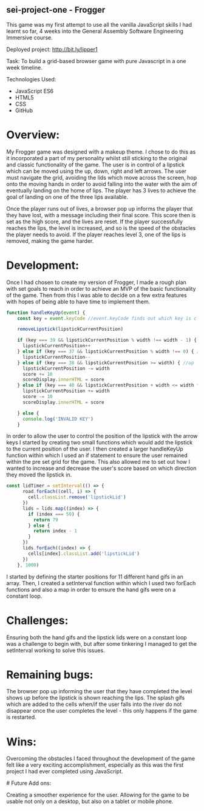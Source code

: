 ## sei-project-one - Frogger 

This game was my first attempt to use all the vanilla JavaScript skills I had learnt so far, 4 weeks into the General Assembly Software Engineering Immersive course. 

Deployed project:  http://bit.ly/lipper1

Task: To build a grid-based browser game with pure Javascript in a one week timeline. 

Technologies Used:
- JavaScript ES6
- HTML5
- CSS
- GitHub 

# Overview:

My Frogger game was designed with a makeup theme. 
I chose to do this as it incorporated a part of my personality whilst still sticking to the original and classic functionality of the game. 
The user is in control of a lipstick which can be moved using the up, down, right and left arrows. 
The user must navigate the grid, avoiding the lids which move across the screen, hop onto the moving hands in order to avoid falling into the water with the aim of eventually landing on the home of lips. 
The player has 3 lives to achieve the goal of landing on one of the three lips available.

Once the player runs out of lives, a browser pop up informs the player that they have lost, with a message including their final score. This score then is set as the high score, and the lives are reset. If the player successfully reaches the lips, the level is increased, and so is the speed of the obstacles the player needs to avoid. If the player reaches level 3, one of the lips is removed, making the game harder. 

# Development:

Once I had chosen to create my version of Frogger, I made a rough plan with set goals to reach in order to achieve an MVP of the basic functionality of the game. Then from this I was able to decide on a few extra features with hopes of being able to have time to implement them. 
 

```Javascript 
function handleKeyUp(event) {
    const key = event.keyCode //event.keyCode finds out which key is clicked - each key registers a new number 

    removeLipstick(lipstickCurrentPosition)

    if (key === 39 && lipstickCurrentPosition % width !== width - 1) { //right
      lipstickCurrentPosition++
    } else if (key === 37 && lipstickCurrentPosition % width !== 0) { //left
      lipstickCurrentPosition--
    } else if (key === 38 && lipstickCurrentPosition >= width) { //up
      lipstickCurrentPosition -= width
      score += 10
      scoreDisplay.innerHTML = score
    } else if (key === 40 && lipstickCurrentPosition + width <= width * width - 1) { //down
      lipstickCurrentPosition += width
      score -= 10
      scoreDisplay.innerHTML = score

    } else {
      console.log('INVALID KEY')
    }
```
In order to allow the user to control the position of the lipstick with the arrow keys I started by creating two small functions which would add the lipstick to the current position of the user. 
I then created a larger handleKeyUp function within which I used an if statement to ensure the user remained within the pre set grid for the game. This also allowed me to set out how I wanted to increase and decrease the user's score based on which direction they moved the lipstick in. 



```Javascript
const lidTimer = setInterval(() => {
      road.forEach((cell, i) => {
        cell.classList.remove('lipstickLid')
      })
      lids = lids.map((index) => {
        if (index === 50) {
          return 79
        } else {
          return index - 1
        }
      })
      lids.forEach((index) => {
        cells[index].classList.add('lipstickLid')
      })
    }, 1000)
```
I started by defining the starter positions for 11 different hand gifs in an array. Then, I created a setInterval function within which I used two forEach functions and also a map in order to ensure the hand gifs were on a constant loop. 


# Challenges:

Ensuring both the hand gifs and the lipstick lids were on a constant loop was a challenge to begin with, but after some tinkering I managed to get the setInterval working to solve this issues. 

# Remaining bugs: 

The browser pop up informing the user that they have completed the level shows up before the lipstick is shown reaching the lips. 
The splash gifs which are added to the cells when/if the user falls into the river do not disappear once the user completes the level - this only happens if the game is restarted. 


# Wins:

Overcoming the obstacles I faced throughout the development of the game felt like a very exciting accomplishment, especially as this was the first project I had ever completed using JavaScript.

# Future Add ons:

Creating a smoother experience for the user. 
Allowing for the game to be usable not only on a desktop, but also on a tablet or mobile phone. 
